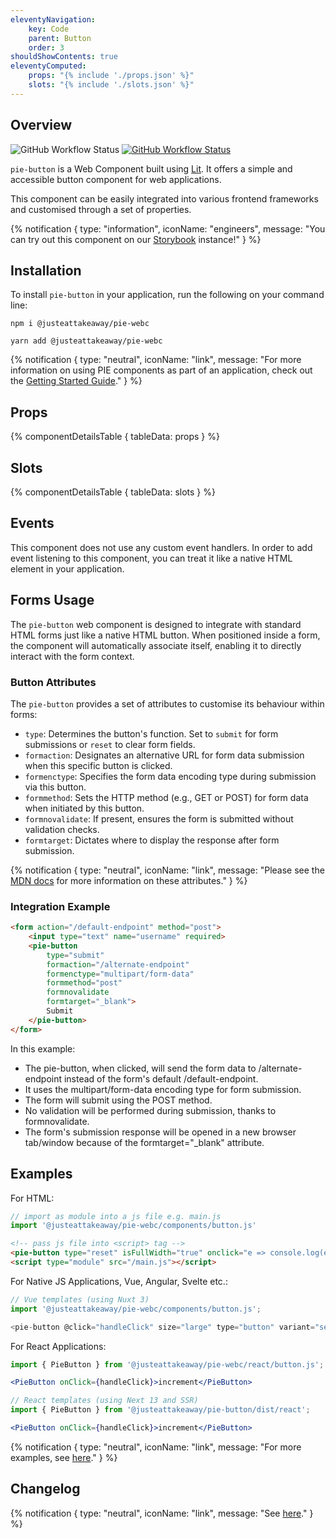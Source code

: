 ```yaml
---
eleventyNavigation:
    key: Code
    parent: Button
    order: 3
shouldShowContents: true
eleventyComputed:
    props: "{% include './props.json' %}"
    slots: "{% include './slots.json' %}"
---
```


## Overview

<p>
  <a href="https://www.npmjs.com/@justeattakeaway/pie-button" style="text-decoration: none">
    <img alt="GitHub Workflow Status" src="https://img.shields.io/npm/v/@justeattakeaway/pie-button.svg?label=pie-button">
  </a>

  <a href="https://www.npmjs.com/package/@justeattakeaway/pie-webc">
    <img alt="GitHub Workflow Status" src="https://img.shields.io/npm/v/@justeattakeaway/pie-webc.svg?label=pie-webc">
  </a>
</p>

`pie-button` is a Web Component built using [Lit](https://lit.dev/). It offers a simple and accessible button component for web applications.

This component can be easily integrated into various frontend frameworks and customised through a set of properties.

{% notification {
  type: "information",
  iconName: "engineers",
  message: "You can try out this component on our [Storybook](https://webc.pie.design/?path=/docs/button) instance!"
} %}

## Installation

To install `pie-button` in your application, run the following on your command line:

```shell
npm i @justeattakeaway/pie-webc
```

```shell
yarn add @justeattakeaway/pie-webc
```

{% notification {
  type: "neutral",
  iconName: "link",
  message: "For more information on using PIE components as part of an application, check out the [Getting Started Guide](https://github.com/justeattakeaway/pie/wiki/Getting-started-with-PIE-Web-Components)."
} %}

## Props

{% componentDetailsTable {
  tableData: props
} %}

## Slots

{% componentDetailsTable {
  tableData: slots
} %}

## Events

This component does not use any custom event handlers. In order to add event listening to this component, you can treat it like a native HTML element in your application.

## Forms Usage

The `pie-button` web component is designed to integrate with standard HTML forms just like a native HTML button. When positioned inside a form, the component will automatically associate itself, enabling it to directly interact with the form context.

### Button Attributes

The `pie-button` provides a set of attributes to customise its behaviour within forms:

- `type`: Determines the button's function. Set to `submit` for form submissions or `reset` to clear form fields.
- `formaction`: Designates an alternative URL for form data submission when this specific button is clicked.
- `formenctype`: Specifies the form data encoding type during submission via this button.
- `formmethod`: Sets the HTTP method (e.g., GET or POST) for form data when initiated by this button.
- `formnovalidate`: If present, ensures the form is submitted without validation checks.
- `formtarget`: Dictates where to display the response after form submission.


{% notification {
  type: "neutral",
  iconName: "link",
  message: "Please see the [MDN docs](https://developer.mozilla.org/en-US/docs/Web/HTML/Element/button#attributes) for more information on these attributes."
} %}

### Integration Example

```html
<form action="/default-endpoint" method="post">
    <input type="text" name="username" required>
    <pie-button
        type="submit"
        formaction="/alternate-endpoint"
        formenctype="multipart/form-data"
        formmethod="post"
        formnovalidate
        formtarget="_blank">
        Submit
    </pie-button>
</form>
```

In this example:

- The pie-button, when clicked, will send the form data to /alternate-endpoint instead of the form's default /default-endpoint.
- It uses the multipart/form-data encoding type for form submission.
- The form will submit using the POST method.
- No validation will be performed during submission, thanks to formnovalidate.
- The form's submission response will be opened in a new browser tab/window because of the formtarget="_blank" attribute.

## Examples

For HTML:

```js
// import as module into a js file e.g. main.js
import '@justeattakeaway/pie-webc/components/button.js'
```

```html
<!-- pass js file into <script> tag -->
<pie-button type="reset" isFullWidth="true" onclick="e => console.log(e)">Click me!</pie-button>
<script type="module" src="/main.js"></script>
```

For Native JS Applications, Vue, Angular, Svelte etc.:

```js
// Vue templates (using Nuxt 3)
import '@justeattakeaway/pie-webc/components/button.js';

<pie-button @click="handleClick" size="large" type="button" variant="secondary">Click me!</pie-button>
```

For React Applications:

```jsx
import { PieButton } from '@justeattakeaway/pie-webc/react/button.js';

<PieButton onClick={handleClick}>increment</PieButton>
```

```jsx
// React templates (using Next 13 and SSR)
import { PieButton } from '@justeattakeaway/pie-button/dist/react';

<PieButton onClick={handleClick}>increment</PieButton>
```

{% notification {
  type: "neutral",
  iconName: "link",
  message: "For more examples, see [here](https://github.com/justeattakeaway/pie-aperture/tree/main)."
} %}


## Changelog

{% notification {
  type: "neutral",
  iconName: "link",
  message: "See [here](https://github.com/justeattakeaway/pie/blob/main/packages/components/pie-button/CHANGELOG.md)."
} %}
